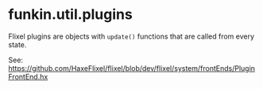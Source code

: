 # funkin.util.plugins

Flixel plugins are objects with `update()` functions that are called from every
state.

See:
https://github.com/HaxeFlixel/flixel/blob/dev/flixel/system/frontEnds/PluginFrontEnd.hx
